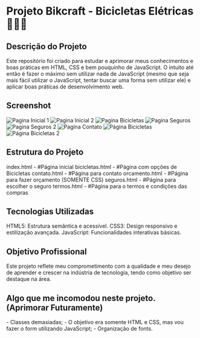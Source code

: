 
# Projeto Bikcraft - Bicicletas Elétricas 🚴‍♂️🔋

<h2>Descrição do Projeto</h2>
Este repositório foi criado para estudar e aprimorar meus conhecimentos e boas práticas em HTML, CSS e bem pouquinho de JavaScript. O intuito até então é fazer o máximo sem utilizar nada de JavaScript (mesmo que seja mais fácil utilizar o JavaScript, tentar buscar uma forma sem utilizar ele) e aplicar boas práticas de desenvolvimento web.

<h2>Screenshot</h2>

![Pagina Inicial 1](https://github.com/user-attachments/assets/c31d5f74-f60a-4e8c-bb62-b38597f04b18)
![Pagina Inicial 2](https://github.com/user-attachments/assets/a2048a02-1601-40d3-829b-5710c7fe9ecf)
![Pagina Bicicletas](https://github.com/user-attachments/assets/e19ebc6f-c207-4cd5-93f4-e24454f8d0a0)
![Pagina Seguros](https://github.com/user-attachments/assets/ddc76125-b921-4441-a9b1-cf502ce8e68d)
![Pagina Seguros 2](https://github.com/user-attachments/assets/906b864d-47b9-4f17-b81f-e65dbadb730d)
![Pagina Contato](https://github.com/user-attachments/assets/9ddcbbcf-873e-450d-9514-f2c942dc9a40)
![Página Bicicletas](https://github.com/user-attachments/assets/4ce7e297-2af8-4ac5-abf7-74828d93f5e3)
![Página Bicicletas 2](https://github.com/user-attachments/assets/26283631-ed7e-431e-828f-fe95c18d7886)

<h2>Estrutura do Projeto</h2>
index.html - #Página inicial
bicicletas.html - #Página com opções de Bicicletas
contato.html - #Página para contato
orcamento.html - #Página para fazer orçamento (SOMENTE CSS)
seguros.html - #Página para escolher o seguro
termos.html - #Página para o termos e condições das compras

<h2>Tecnologias Utilizadas</h2>
HTML5: Estrutura semântica e acessível.
CSS3: Design responsivo e estilização avançada.
JavaScript: Funcionalidades interativas básicas.

<h2>Objetivo Profissional</h2>
Este projeto reflete meu comprometimento com a qualidade e meu desejo de aprender e crescer na indústria de tecnologia, tendo como objetivo ser destaque na área.

<h2>Algo que me incomodou neste projeto. (Aprimorar Futuramente)</h2>
- Classes demasiadas;
- O objetivo era somente HTML e CSS, mas vou fazer o form utilizando JavaScript;
- Organização de fonts.
